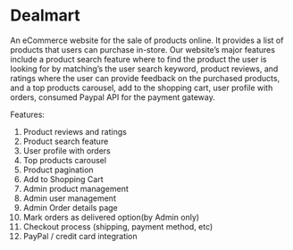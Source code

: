 # Dealmart

 An eCommerce website for the sale of products online. It provides a list of products that users can purchase in-store. 
 Our website’s major features include a product search feature where to find the product the user is looking for by matching’s the user search keyword, product reviews, 
 and ratings where the user can provide feedback on the purchased products, and a top products carousel, add to the shopping cart, user profile with orders,
 consumed Paypal API for the payment gateway.
 
 
 Features:
 
 1) Product reviews and ratings
 2) Product search feature
 3) User profile with orders
 4) Top products carousel
 5) Product pagination
 6) Add to Shopping Cart
 7) Admin product management
 8) Admin user management
 9) Admin Order details page
 10) Mark orders as delivered option(by Admin only)
 11) Checkout process (shipping, payment method, etc)
 12) PayPal / credit card integration

